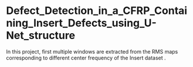 # Defect_Detection_in_a_CFRP_Containing_Insert_Defects_using_U-Net_structure
In this project, first multiple windows are extracted from the RMS maps corresponding to different center frequency  of the Insert dataset .
